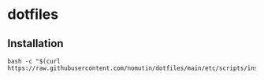 # dotfiles

## Installation

```shell
bash -c "$(curl https://raw.githubusercontent.com/nomutin/dotfiles/main/etc/scripts/install.sh)"
```
